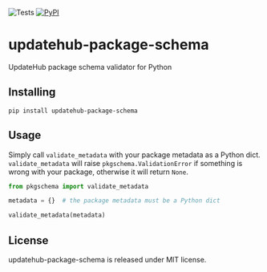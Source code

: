 ![Tests](https://github.com/UpdateHub/package-schema/workflows/CI/badge.svg)
[![PyPI](https://img.shields.io/pypi/v/updatehub-package-schema)](https://pypi.python.org/pypi/package-schema/)

# updatehub-package-schema

UpdateHub package schema validator for Python

## Installing

    pip install updatehub-package-schema

## Usage

Simply call `validate_metadata` with your package metadata as a Python
dict. `validate_metadata` will raise `pkgschema.ValidationError` if
something is wrong with your package, otherwise it will return `None`.

```python
from pkgschema import validate_metadata

metadata = {}  # the package metadata must be a Python dict

validate_metadata(metadata)
```

## License

updatehub-package-schema is released under MIT license.
